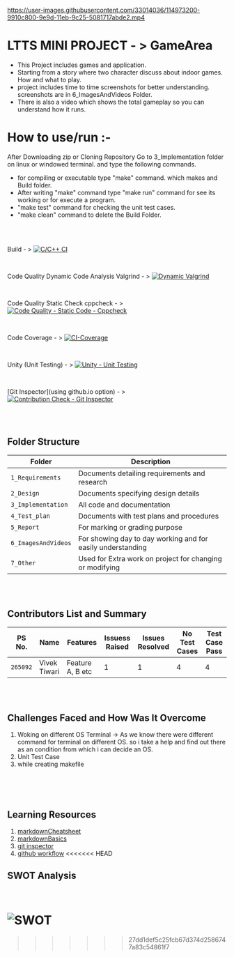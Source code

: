 
https://user-images.githubusercontent.com/33014036/114973200-9910c800-9e9d-11eb-9c25-5081717abde2.mp4



# LTTS MINI PROJECT - > GameArea


* This Project includes games and application.
* Starting from a story where two character discuss about indoor games. How and what to play.
* project includes time to time screenshots for better understanding. screenshots are in 6_ImagesAndVideos Folder.
* There is also a video which shows the total gameplay so you can understand how it runs.


# How to use/run :-
After Downloading zip or Cloning Repository Go to 3_Implementation folder on linux or windowed terminal. and type the following commands.

* for compiling or executable type "make" command. which makes and Build folder.
* After writing "make" command type "make run" command for see its working or for execute a program.
* "make test" command for checking the unit test cases.
* "make clean" command to delete the Build Folder.

<br>
<br>


Build - > [![C/C++ CI](https://github.com/Tiwari007/L-T-Miniproject-in-C/actions/workflows/c-cpp.yml/badge.svg)](https://github.com/Tiwari007/L-T-Miniproject-in-C/actions/workflows/c-cpp.yml)

<br>

Code Quality Dynamic Code Analysis Valgrind - > [![Dynamic Valgrind](https://github.com/prithvisekhar/AppliedSDLC_Template/actions/workflows/CodeQuality_Dynamic.yml/badge.svg)](https://github.com/Tiwari007/L-T-Miniproject-in-C/actions/workflows/unity.yml)

<br>

Code Quality Static Check cppcheck - > [![Code Quality - Static Code - Cppcheck](https://github.com/Tiwari007/L-T-Miniproject-in-C/actions/workflows/cppcheck.yml/badge.svg)](https://github.com/Tiwari007/L-T-Miniproject-in-C/actions/workflows/cppcheck.yml)

<br>

Code Coverage - > [![CI-Coverage](https://github.com/Tiwari007/L-T-Miniproject-in-C/actions/workflows/gcov.yml/badge.svg)](https://github.com/Tiwari007/L-T-Miniproject-in-C/actions/workflows/gcov.yml)

<br>

Unity (Unit Testing) - > [![Unity - Unit Testing](https://github.com/Tiwari007/L-T-Miniproject-in-C/actions/workflows/unity.yml/badge.svg)](https://github.com/Tiwari007/L-T-Miniproject-in-C/actions/workflows/unity.yml)

<br>

[Git Inspector](using github.io option) - > [![Contribution Check - Git Inspector](https://github.com/Tiwari007/L-T-Miniproject-in-C/actions/workflows/gitInspector.yml/badge.svg)](https://github.com/Tiwari007/L-T-Miniproject-in-C/actions/workflows/gitInspector.yml)


<br>
<br>

## Folder Structure
Folder             | Description
-------------------| -----------------------------------------
`1_Requirements`   | Documents detailing requirements and research
`2_Design`         | Documents specifying design details
`3_Implementation` | All code and documentation
`4_Test_plan`      | Documents with test plans and procedures
`5_Report`         | For marking or grading purpose
`6_ImagesAndVideos`| For showing day to day working and for easily understanding
`7_Other`          | Used for Extra work on project for changing or modifying


<br>
<br>

## Contributors List and Summary

PS No. |  Name   |    Features    | Issuess Raised |Issues Resolved|No Test Cases|Test Case Pass
-------|---------|----------------|----------------|---------------|-------------|--------------
`265092` | Vivek Tiwari  | Feature A, B etc    | 1    | 1   |4   |4    

<br>
<br>

## Challenges Faced and How Was It Overcome

1. Woking on different OS Terminal  ->  As we know there were different command for terminal on different OS. so i take a help and find out there as an condition from which i can decide an OS.
2. Unit Test Case
3. while creating makefile

<br>
<br>


<br>

## Learning Resources
1. [markdownCheatsheet](https://github.com/adam-p/markdown-here/wiki/Markdown-Cheatsheet)
2. [markdownBasics](https://guides.github.com/features/mastering-markdown/)
3. [git inspector](https://github.com/ejwa/gitinspector.git)
4. [github workflow](https://docs.github.com/en/actions/)
<<<<<<< HEAD



## SWOT Analysis

<br>

![SWOT](https://github.com/Tiwari007/L-T-Miniproject-in-C/blob/master/6_ImagesAndVideos/SWOT.jpg?raw=true)
=======
>>>>>>> 27dd1def5c25fcb67d374d2586747a83c54861f7
